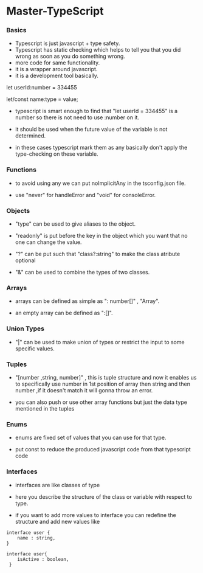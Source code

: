 # Master-TypeScript

### Basics

-   Typescript is just javascript + type safety.
-   Typescript has static checking which helps to tell you that you did wrong as soon as you do something wrong.
-   more code for same functionality.
-   it is a wrapper around javascript.
-   it is a development tool basically.

<!-- Number -->

let userId:number = 334455

<!-- Syntax -->

let/const name:type = value;

-   typescript is smart enough to find that "let userId = 334455" is a number so there is not need to use :number on it.

-   it should be used when the future value of the variable is not determined.

-   in these cases typescript mark them as any basically don't apply the type-checking on these variable.

### Functions

-   to avoid using any we can put noImplicitAny in the tsconfig.json file.

-   use "never" for handleError and "void" for consoleError.

### Objects

-   "type" can be used to give aliases to the object.

-   "readonly" is put before the key in the object which you want that no one can change the value.

-   "?" can be put such that "class?:string" to make the class atribute optional

-   "&" can be used to combine the types of two classes.

### Arrays

-   arrays can be defined as simple as
    ": number[]" , "Array<number>".

-   an empty array can be defined as ":[]".

### Union Types

-   "|" can be used to make union of types or restrict the input to some specific values.

### Tuples

-   "[number ,string, number]" , this is tuple structure and now it enables us to specifically use number in 1st position of array then string and then number ,if it doesn't match it will gonna throw an error.

-   you can also push or use other array functions but just the data type mentioned in the tuples

### Enums

-   enums are fixed set of values that you can use for that type.

-   put const to reduce the produced javascript code from that typescript code

### Interfaces

-   interfaces are like classes of type
-   here you describe the structure of the class or variable with respect to type.

-   if you want to add more values to interface you can redefine the structure and add new values like

```
interface user {
    name : string,
}

interface user{
    isActive : boolean,
 }

```
